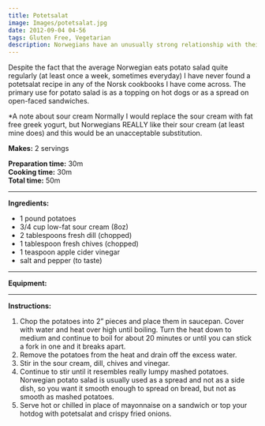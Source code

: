 ```yaml
---
title: Potetsalat
image: Images/potetsalat.jpg
date: 2012-09-04 04-56
tags: Gluten Free, Vegetarian
description: Norwegians have an unusually strong relationship with their potato salad. Recipes are strictly guarded by gas station attendants, grandmothers and potato farmers, kept locked in secret closets and never given to outsiders (even fiancés). Unfortunately for them, I am an expert at tasting recipes and recreating them.
---
```

Despite the fact that the average Norwegian eats potato salad quite regularly (at least once a week, sometimes everyday) I have never found a potetsalat recipe in any of the Norsk cookbooks I have come across. The primary use for potato salad is as a topping on hot dogs or as a spread on open-faced sandwiches. 

*A note about sour cream
Normally I would replace the sour cream with fat free greek yogurt, but Norwegians REALLY like their sour cream (at least mine does) and this would be an unacceptable substitution.


**Makes:** 2 servings

**Preparation time:** 30m  
**Cooking time:** 30m  
**Total time:** 50m

---

**Ingredients:**

- 1 pound potatoes
- 3/4 cup low-fat sour cream (8oz)
- 2 tablespoons fresh dill  (chopped)
- 1  tablespoon fresh chives (chopped)
- 1 teaspoon apple cider vinegar
-  salt and pepper (to taste)


---

**Equipment:** 

---

**Instructions:**

1. Chop the potatoes into 2” pieces and place them in saucepan. Cover with water and heat over high until boiling. Turn the heat down to medium and continue to boil for about 20 minutes or until you can stick a fork in one and it breaks apart. 
1. Remove the potatoes from the heat and drain off the excess water. 
1. Stir in the sour cream, dill, chives and vinegar.
1. Continue to stir until it resembles really lumpy mashed potatoes. Norwegian potato salad is usually used as a spread and not as a side dish, so you want it smooth enough to spread on bread, but not as smooth as mashed potatoes. 
1. Serve hot or chilled in place of mayonnaise on a sandwich or top your hotdog with potetsalat and crispy fried onions. 


